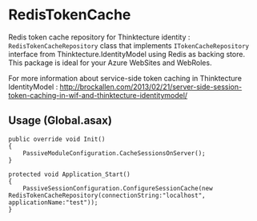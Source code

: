 # RedisTokenCache
Redis token cache repository for Thinktecture identity : `RedisTokenCacheRepository` class that implements `ITokenCacheRepository` interface from Thinktecture.IdentityModel using Redis as backing store. 
This package is ideal for your Azure WebSites and WebRoles.

For more information about service-side token caching in Thinktecture IdentityModel : http://brockallen.com/2013/02/21/server-side-session-token-caching-in-wif-and-thinktecture-identitymodel/

## Usage (Global.asax)

```
public override void Init()
{
    PassiveModuleConfiguration.CacheSessionsOnServer();
}

protected void Application_Start()
{
    PassiveSessionConfiguration.ConfigureSessionCache(new RedisTokenCacheRepository(connectionString:"localhost", applicationName:"test"));
}
```
